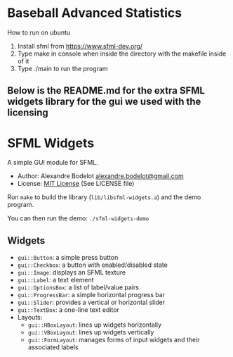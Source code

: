 Baseball Advanced Statistics
============================

How to run on ubuntu
1. Install sfml from https://www.sfml-dev.org/
2. Type make in console when inside the directory with the makefile inside of it
3. Type ./main to run the program

## Below is the README.md for the extra SFML widgets library for the gui we used with the licensing

SFML Widgets
============

A simple GUI module for SFML.

- Author: Alexandre Bodelot <alexandre.bodelot@gmail.com>
- License: [MIT License](http://opensource.org/licenses/MIT) (See LICENSE file)

Run `make` to build the library (`lib/libsfml-widgets.a`) and the demo program.

You can then run the demo: `./sfml-widgets-demo`

## Widgets

* `gui::Button`: a simple press button
* `gui::Checkbox`: a button with enabled/disabled state
* `gui::Image`: displays an SFML texture
* `gui::Label`: a text element
* `gui::OptionsBox`: a list of label/value pairs
* `gui::ProgressBar`: a simple horizontal progress bar
* `gui::Slider`: provides a vertical or horizontal slider
* `gui::TextBox`: a one-line text editor
* Layouts:
    * `gui::HBoxLayout`: lines up widgets horizontally
    * `gui::VBoxLayout`: lines up widgets vertically
    * `gui::FormLayout`: manages forms of input widgets and their associated labels
